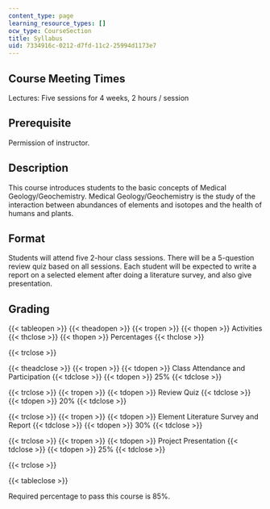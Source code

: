 ```yaml
---
content_type: page
learning_resource_types: []
ocw_type: CourseSection
title: Syllabus
uid: 7334916c-0212-d7fd-11c2-25994d1173e7
---
```


Course Meeting Times
--------------------

Lectures: Five sessions for 4 weeks, 2 hours / session

Prerequisite
------------

Permission of instructor.

Description
-----------

This course introduces students to the basic concepts of Medical Geology/Geochemistry. Medical Geology/Geochemistry is the study of the interaction between abundances of elements and isotopes and the health of humans and plants.

Format
------

Students will attend five 2-hour class sessions. There will be a 5-question review quiz based on all sessions. Each student will be expected to write a report on a selected element after doing a literature survey, and also give presentation.

Grading
-------

{{< tableopen >}}
{{< theadopen >}}
{{< tropen >}}
{{< thopen >}}
Activities
{{< thclose >}}
{{< thopen >}}
Percentages
{{< thclose >}}

{{< trclose >}}

{{< theadclose >}}
{{< tropen >}}
{{< tdopen >}}
Class Attendance and Participation
{{< tdclose >}}
{{< tdopen >}}
25%
{{< tdclose >}}

{{< trclose >}}
{{< tropen >}}
{{< tdopen >}}
Review Quiz
{{< tdclose >}}
{{< tdopen >}}
20%
{{< tdclose >}}

{{< trclose >}}
{{< tropen >}}
{{< tdopen >}}
Element Literature Survey and Report
{{< tdclose >}}
{{< tdopen >}}
30%
{{< tdclose >}}

{{< trclose >}}
{{< tropen >}}
{{< tdopen >}}
Project Presentation
{{< tdclose >}}
{{< tdopen >}}
25%
{{< tdclose >}}

{{< trclose >}}

{{< tableclose >}}

Required percentage to pass this course is 85%.